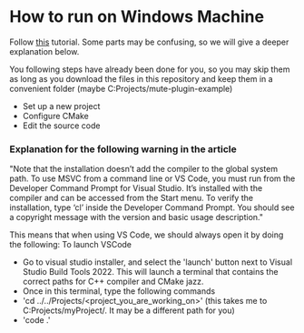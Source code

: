# How to run on Windows Machine #

Follow [this](https://sathira10.medium.com/juce-on-windows-daaacabcf091) tutorial. Some parts may be confusing, so we will give a deeper explanation below.

You following steps have already been done for you, so you may skip them as long as you download the files in this repository and keep them in a convenient folder (maybe C:Projects/mute-plugin-example)
- Set up a new project
- Configure CMake
- Edit the source code
### Explanation for the following warning in the article ###
"Note that the installation doesn’t add the compiler to the global system path. To use MSVC from a command line or VS Code, you must run from the Developer Command Prompt for Visual Studio. It’s installed with the compiler and can be accessed from the Start menu. To verify the installation, type ‘cl’ inside the Developer Command Prompt. You should see a copyright message with the version and basic usage description."

This means that when using VS Code, we should always open it by doing the following:
To launch VSCode
- Go to visual studio installer, and select the 'launch' button next to Visual Studio Build Tools 2022. This will launch a terminal that contains the correct paths for C++ compiler and CMake jazz.
- Once in this terminal, type the following commands
-  'cd ../../Projects/<project_you_are_working_on>' (this takes me to C:Projects/myProject/. It may be a different path for you)
  - 'code .'



